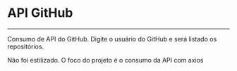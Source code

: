 <h1> API GitHub</h1>
<hr>
<p>Consumo de API do GitHub. Digite o usuário do GitHub e será listado os repositórios.</p>

<p>Não foi estilizado. O foco do projeto é o consumo da API com axios</p>